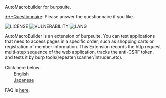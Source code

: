 AutoMacrobuilder for burpsuite.  

[***Questionnaire](https://docs.google.com/forms/d/e/1FAIpQLScwRM5w5wXzkgEbOlItzKPCu3ZJjxTac7dGo2lOtEWLCsPlhw/viewform?hl=en): Please answer the questionnaire if you like.

![LICENSE](https://img.shields.io/github/license/gdgd009xcd/AutoMacroBuilder)
![VULNERABILITY](https://img.shields.io/snyk/vulnerabilities/github/gdgd009xcd/AutoMacroBuilder)
![LANG](https://img.shields.io/github/languages/top/gdgd009xcd/AutoMacroBuilder)



AutoMacroBuilder is an extension of burpsuite. You can test applications that need to access pages in a specific order, such as shopping carts or registration of member information.
This Extension records the http request multi-step sequence of the web application, tracks the anti-CSRF token, and tests it by burp tools(repeater/scanner/intruder..etc).

Click here below:　<BR>
　　<A href="https://github.com/gdgd009xcd/AutoMacroBuilder/wiki/1.0.-OverView">English</A><BR>
　　<A href="https://github.com/gdgd009xcd/AutoMacroBuilder/wiki/2.0.%E6%A6%82%E8%A6%81%EF%BC%88%E6%97%A5%E6%9C%AC%E8%AA%9E%EF%BC%89">Japanese</A> <BR>

FAQ is [here](https://github.com/gdgd009xcd/AutoMacroBuilder/wiki/9.1.-FAQ#faq).
